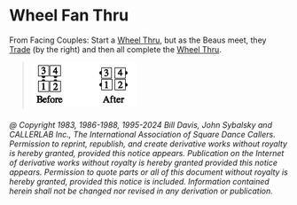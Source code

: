 
# Wheel Fan Thru

From Facing Couples: Start a [Wheel Thru](../a1/wheel_thru.md), but as the Beaus
meet, they [Trade](../b2/trade.md) (by the right) and then all complete the
[Wheel Thru](../a1/wheel_thru.md).

> 
> ![alt](wheel_fan_thru.png)
> 

###### @ Copyright 1983, 1986-1988, 1995-2024 Bill Davis, John Sybalsky and CALLERLAB Inc., The International Association of Square Dance Callers. Permission to reprint, republish, and create derivative works without royalty is hereby granted, provided this notice appears. Publication on the Internet of derivative works without royalty is hereby granted provided this notice appears. Permission to quote parts or all of this document without royalty is hereby granted, provided this notice is included. Information contained herein shall not be changed nor revised in any derivation or publication.
